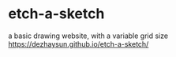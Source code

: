 # etch-a-sketch
a basic drawing website, with a variable grid size
https://dezhaysun.github.io/etch-a-sketch/

